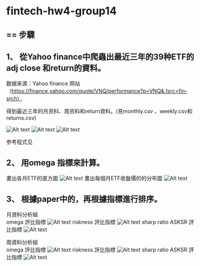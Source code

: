 # fintech-hw4-group14
==
步驟
---
1、 從Yahoo finance中爬蟲出最近三年的39种ETF的adj close 和return的資料。
----

数据来源：Yahoo finance 网站（https://finance.yahoo.com/quote/VNQ/performance?p=VNQ&.tsrc=fin-srch）

得到最近三年的月资料、周资料和return資料。(見monthly.csv 、weekly.csv和 returns.csv)

![Alt text](https://github.com/gongfangntu/fintech-hw4/blob/master/images/monthly.png)
![Alt text](https://github.com/gongfangntu/fintech-hw4/blob/master/images/weekly.png)
![Alt text](https://github.com/gongfangntu/fintech-hw4/blob/master/images/return%20.png)

参考程式见

2、 用omega 指標來計算。
---
畫出各月ETF的直方圖
![Alt text](https://github.com/gongfangntu/fintech-hw4/blob/master/images/hisrogram%E5%9C%96%E7%89%87.png)
畫出每個月ETF收盤價的的分布圖
![Alt text](https://github.com/gongfangntu/fintech-hw4/blob/master/images/pdf%E5%88%86%E5%B8%83%E5%9C%96.png)


3、 根據paper中的，再根據指標進行排序。
---
月資料分析組  
omega 評比指標
![Alt text](https://github.com/gongfangntu/fintech-hw4/blob/master/images/omega-ranking.png)
riskness 評比指標
![Alt text](https://github.com/gongfangntu/fintech-hw4/blob/master/images/riskness-ranking.png)
sharp ratio ASKSR 評比指標
![Alt text](https://github.com/gongfangntu/fintech-hw4/blob/master/images/ASKSR-ranking.png)

周資料分析組  
omega 評比指標
![Alt text](https://github.com/gongfangntu/fintech-hw4/blob/master/images/omega-weekly.png)
riskness 評比指標
![Alt text](https://github.com/gongfangntu/fintech-hw4/blob/master/images/riskness-week.png)
sharp ratio ASKSR 評比指標
![Alt text](https://github.com/gongfangntu/fintech-hw4/blob/master/images/sharp%EF%BC%8Dweekly.png)



